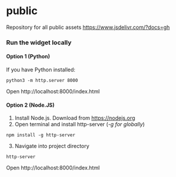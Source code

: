 # public
Repository for all public assets
https://www.jsdelivr.com/?docs=gh

### Run the widget locally

#### Option 1 (Python)

If you have Python installed:

```
python3 -m http.server 8000
```

Open http://localhost:8000/index.html

#### Option 2 (Node.JS)

1. Install Node.js. Download from https://nodejs.org
2. Open terminal and install http-server (_-g for globally_)
```
npm install -g http-server
```
3. Navigate into project directory
```
http-server
```

Open http://localhost:8000/index.html